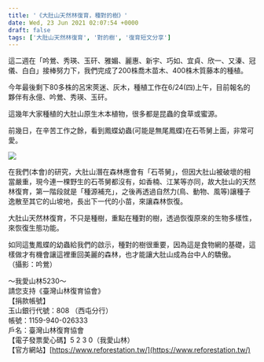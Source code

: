```yaml
---
title: '《大肚山天然林復育，種對的樹》'
date: Wed, 23 Jun 2021 02:07:54 +0000
draft: false
tags: ['大肚山天然林復育', '對的樹', '復育短文分享']
---
```


這二週在「吟鶯、秀瑛、玉矸、雅媚、麗惠、新宇、巧如、宜貞、欣一、又溱、冠儀、白白」接棒努力下，我們完成了200株喬木苗木、400株木質藤本的種植。

今年最後剩下80多株的呂宋莢迷、灰木，種植工作在6/24(四)上午，目前報名的夥伴有永億、吟鶯、秀瑛、玉矸。

這幾年大家種植的大肚山原生木本植物，很多都是昆蟲的食草或蜜源。

前幾日，在辛苦工作之餘，看到鳳蝶幼蟲(可能是無尾鳳蝶)在石苓舅上面，非常可愛。

![](https://www.reforestation.tw/wp-content/uploads/2021/06/timeline_20210619_170439.jpg)

在我們(本會)的研究，大肚山潛在森林應會有「石苓舅」，但因大肚山被破壞的相當嚴重，現今連一棵野生的石苓舅都沒有，如香楠、江某等亦同，故大肚山的天然林復育，第一階段就是「種源補充」，之後再透過自然力(鳥、動物、風等)讓種子逸散至其它的山坡地，長出下一代的小苗，來讓森林恢復。

大肚山天然林復育，不只是種樹，重點在種對的樹，透過恢復原來的生物多樣性，來恢復生態功能。

如同這隻鳳蝶的幼蟲給我們的啟示，種對的樹很重要，因為這是食物網的基礎，這樣做才有機會讓這裡重回美麗的森林，也才能讓大肚山成為台中人的驕傲。  
（攝影：吟鶯）

～我愛山林5230～  
請您支持《臺灣山林復育協會》  
【捐款帳號】  
玉山銀行代號：808 （西屯分行）   
帳號：1159-940-026333  
戶名：臺灣山林復育協會  
【電子發票愛心碼】5 2 3 0（我愛山林）  
【官方網站】[https://www.reforestation.tw/](https://www.reforestation.tw/)